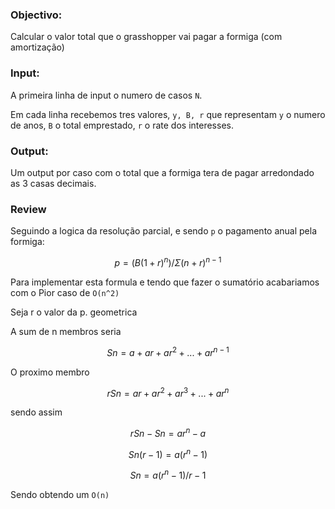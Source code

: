 ### Objectivo:

Calcular o valor total que o grasshopper vai pagar a formiga (com amortização)

### Input:

A primeira linha de input o numero de casos `N`.

Em cada linha recebemos tres valores, `y, B, r` que representam `y` o numero de anos, `B` o total emprestado, `r` o rate dos interesses.

### Output:

Um output por caso com o total que a formiga tera de pagar arredondado as 3 casas decimais.

### Review

Seguindo a logica da resolução parcial, e sendo `p` o pagamento anual pela formiga:

```math
p=(B(1+r)^n)/ \Sigma{(n+r)^{n-1}}
```

Para implementar esta formula e tendo que fazer o sumatório acabariamos com o Pior caso de `O(n^2)`

Seja r o valor da p. geometrica

A sum de n membros seria

```math
Sn = a + ar + ar^2 + ... + ar^{n-1}
```

O proximo membro

```math
rSn = ar + ar^2 + ar^3 + ... + ar^{n}
```

sendo assim

```math
rSn - Sn = ar^n - a
```

```math
Sn(r-1) = a(r^n-1)
```

```math
Sn = {a(r^{n} - 1)}/{r-1}
```

Sendo obtendo um `O(n)`
